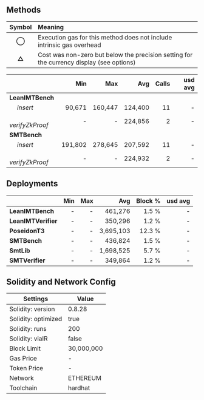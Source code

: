 ## Methods

| **Symbol** | **Meaning**                                                                              |
| :--------: | :--------------------------------------------------------------------------------------- |
|   **◯**    | Execution gas for this method does not include intrinsic gas overhead                    |
|   **△**    | Cost was non-zero but below the precision setting for the currency display (see options) |

|                        |     Min |     Max |     Avg | Calls | usd avg |
| :--------------------- | ------: | ------: | ------: | ----: | ------: |
| **LeanIMTBench**       |         |         |         |       |         |
|        *insert*        |  90,671 | 160,447 | 124,400 |    11 |       - |
|        *verifyZkProof* |       - |       - | 224,856 |     2 |       - |
| **SMTBench**           |         |         |         |       |         |
|        *insert*        | 191,802 | 278,645 | 207,592 |    11 |       - |
|        *verifyZkProof* |       - |       - | 224,932 |     2 |       - |

## Deployments

|                     | Min | Max |       Avg | Block % | usd avg |
| :------------------ | --: | --: | --------: | ------: | ------: |
| **LeanIMTBench**    |   - |   - |   461,276 |   1.5 % |       - |
| **LeanIMTVerifier** |   - |   - |   350,296 |   1.2 % |       - |
| **PoseidonT3**      |   - |   - | 3,695,103 |  12.3 % |       - |
| **SMTBench**        |   - |   - |   436,824 |   1.5 % |       - |
| **SmtLib**          |   - |   - | 1,698,525 |   5.7 % |       - |
| **SMTVerifier**     |   - |   - |   349,864 |   1.2 % |       - |

## Solidity and Network Config

| **Settings**        | **Value**  |
| ------------------- | ---------- |
| Solidity: version   | 0.8.28     |
| Solidity: optimized | true       |
| Solidity: runs      | 200        |
| Solidity: viaIR     | false      |
| Block Limit         | 30,000,000 |
| Gas Price           | -          |
| Token Price         | -          |
| Network             | ETHEREUM   |
| Toolchain           | hardhat    |
